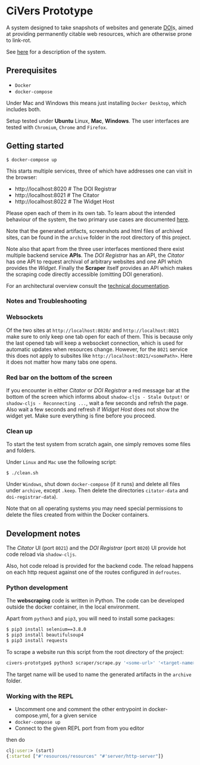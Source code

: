 # CiVers Prototype
 
A system designed to take snapshots of websites and
generate [DOI](https://en.wikipedia.org/wiki/Digital_object_identifier)s,
aimed at providing permanently citable web resources, which are otherwise
prone to link-rot.
 
See [here](./docs/README.md) for a description of the system.

## Prerequisites 

- `Docker`
- `docker-compose`

Under Mac and Windows this means just installing `Docker Desktop`, which includes both.

Setup tested under **Ubuntu** Linux, **Mac**, **Windows**. 
The user interfaces are tested with `Chromium`, `Chrome` and `Firefox`.

## Getting started

    $ docker-compose up

This starts multiple services, three of which have addresses 
one can visit in the browser:

- http://localhost:8020 # The DOI Registrar
- http://localhost:8021 # The Citator
- http://localhost:8022 # The Widget Host

Please open each of them in its own tab. To learn about the intended behaviour of the system, 
the two primary use cases are documented [here](./docs/README.md#use-cases).

Note that the generated artifacts, screenshots and html files of archived sites, can be found in the `archive` folder
in the root directory of this project.

Note also that apart from the three user interfaces mentioned there exist multiple backend service **APIs**.
The *DOI Registrar* has an API, the *Citator* has one API to request archival of arbitrary websites and one API
which provides the *Widget*. Finally the **Scraper** itself provides an API which makes the scraping code directly accessible
(omitting DOI generation).

For an architectural overview consult the [technical documentation](./docs/README_TECHNICAL.md).

### Notes and Troubleshooting

### Websockets

Of the two sites at `http://localhost:8020/` and `http://localhost:8021` make sure to only keep one tab open for each of them.
This is because only the last opened tab will keep a websocket connection, which is used for automatic updates when resources change.
However, for the `8021` service this does not apply to subsites like `http://localhost:8021/<somePath>`. Here it does not matter how many tabs one opens.

### Red bar on the bottom of the screen

If you encounter in either *Citator* or *DOI Registrar* a red message bar at the bottom of the screen which 
informs about `shadow-cljs - Stale Output!` or `shadow-cljs - Reconnecting ...`, wait a few seconds and refrsh the page. Also wait a few seconds and refresh
if *Widget Host* does not show the widget yet. Make sure everything is fine before you proceed.

### Clean up

To start the test system from scratch again, 
one simply removes some files and folders.

Under `Linux` and `Mac` use the following script:

    $ ./clean.sh

Under `Windows`, shut down `docker-compose` (if it runs) and
delete all files under `archive`, except `.keep`. Then delete the directories `citator-data`
and `doi-registrar-data`). 

Note that on all operating systems you may need special permissions 
to delete the files created from within the Docker containers.

## Development notes

The *Citator* UI (port `8021`) and the *DOI Registrar* (port `8020`) UI
provide hot code reload via `shadow-cljs`. 

Also, hot code reload is provided for the backend code. The reload happens
on each http request against one of the routes configured in `defroutes`.

### Python development

The **webscraping** code is written in Python. 
The code can be developed outside the docker container, in the local environment.

Apart from `python3` and `pip3`, you will need to install some packages:

```bash
$ pip3 install selenium==3.8.0
$ pip3 install beautifulsoup4
$ pip3 install requests
```

To scrape a website run this script from the root directory of the project:

```bash
civers-prototype$ python3 scraper/scrape.py '<some-url>' '<target-name>'
```

The target name will be used to name the generated artifacts in the `archive` folder.

### Working with the REPL

- Uncomment one and comment the other entrypoint in docker-compose.yml, for a given service
- `docker-compose up`
- Connect to the given REPL port from from you editor 

then do

```clojure
clj:user:> (start)
{:started ["#'resources/resources" "#'server/http-server"]}
```
